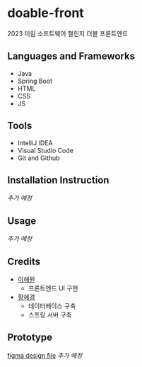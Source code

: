 # doable-front
2023 미림 소프트웨어 챌린지 더블 프론트엔드

## Languages and Frameworks
- Java
- Spring Boot
- HTML
- CSS
- JS

## Tools
- IntelliJ IDEA
- Visual Studio Code
- Git and Github

## Installation Instruction
*추가 예정*

## Usage
*추가 예정*

## Credits 
- [이해원](https://github.com/haewon1106)
  - 프론트엔드 UI 구현
- [황혜경](https://github.com/hyeg0121)
  - 데이터베이스 구축
  - 스프링 서버 구축
 
## Prototype
[figma design file](https://www.figma.com/file/ufqBGUtvED8b2AnEzcE3nP/doable?type=design&node-id=0%3A1&mode=design&t=NZh48KbxItaOX173-1)
*추가 예정*
